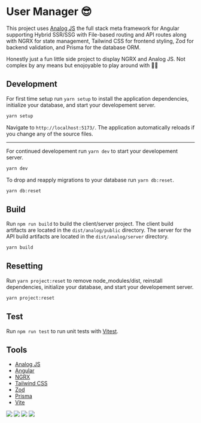 # User Manager 😎

This project uses [Analog JS](https://analogjs.org/) the full stack meta framework for Angular supporting Hybrid SSR/SSG with File-based routing and API routes along with NGRX for state management, Tailwind CSS for frontend styling, Zod for backend validation, and Prisma for the database ORM.

Honestly just a fun little side project to display NGRX and Analog JS. Not complex by any means but enojoyable to play around with 👨‍🎨

## Development

For first time setup run `yarn setup` to install the application dependencies, initialize your database, and start your developement server.

```bash
yarn setup
```

Navigate to `http://localhost:5173/`. The application automatically reloads if you change any of the source files.

---

For continued developement run `yarn dev` to start your developement server.

```bash
yarn dev
```

To drop and reapply migrations to your database run `yarn db:reset`.

```bash
yarn db:reset
```

## Build

Run `npm run build` to build the client/server project. The client build artifacts are located in the `dist/analog/public` directory. The server for the API build artifacts are located in the `dist/analog/server` directory.

```bash
yarn build
```

## Resetting

Run `yarn project:reset` to remove node_modules/dist, reinstall dependencies, initialize your database, and start your developement server.

```bash
yarn project:reset
```

## Test

Run `npm run test` to run unit tests with [Vitest](https://vitest.dev).

## Tools

- [Analog JS](https://analogjs.org/)
- [Angular](https://angular.io/)
- [NGRX](https://ngrx.io/)
- [Tailwind CSS](https://tailwindcss.com/)
- [Zod](https://github.com/colinhacks/zod)
- [Prisma](https://www.prisma.io/)
- [Vite](https://vitejs.dev/)


![](src/assets/images/github/home_light.PNG)
![](src/assets/images/github/home_dark.PNG)
![](src/assets/images/github/user_light.PNG)
![](src/assets/images/github/user_dark.PNG)
